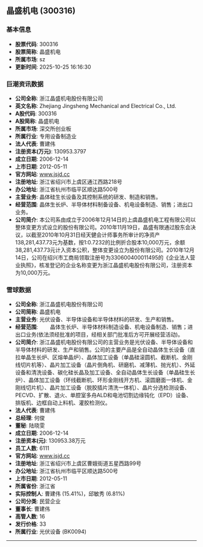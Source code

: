 ## 晶盛机电 (300316)

### 基本信息

- **股票代码**: 300316
- **股票简称**: 晶盛机电
- **所属市场**: sz
- **更新时间**: 2025-10-25 16:16:30

### 巨潮资讯数据

- **公司全称**: 浙江晶盛机电股份有限公司
- **英文名称**: Zhejiang Jingsheng Mechanical and Electrical Co., Ltd.
- **A股代码**: 300316
- **A股简称**: 晶盛机电
- **所属市场**: 深交所创业板
- **所属行业**: 专用设备制造业
- **法人代表**: 曹建伟
- **注册资本(万元)**: 130953.3797
- **成立日期**: 2006-12-14
- **上市日期**: 2012-05-11
- **官方网站**: www.jsjd.cc
- **注册地址**: 浙江省绍兴市上虞区通江西路218号
- **办公地址**: 浙江省杭州市临平区顺达路500号
- **主营业务**: 晶体硅生长设备及其控制系统的研发、制造和销售。
- **经营范围**: 晶体生长炉、半导体材料制备设备、机电设备制造、销售；进出口业务。
- **公司简介**: 本公司系由成立于2006年12月14日的上虞晶盛机电工程有限公司以整体变更方式设立的股份有限公司。2010年11月19日，晶盛有限通过股东会决议，以截至2010年10月31日经天健会计师事务所审计的净资产138,281,437.73元为基数，按1:0.7232的比例折合股本10,000万元，余额38,281,437.73元计入资本公积，整体变更设立为股份有限公司。2010年12月14日，公司在绍兴市工商局领取注册号为330600400011495的《企业法人营业执照》，核准登记的企业名称变更为浙江晶盛机电股份有限公司，注册资本为10,000万元。

### 雪球数据

- **公司全称**: 浙江晶盛机电股份有限公司
- **公司简称**: 晶盛机电
- **主营业务**: 光伏设备、半导体设备和半导体材料的研发、生产和销售。
- **经营范围**: 　　晶体生长炉、半导体材料制造设备、机电设备制造、销售；进出口业务(依法须经批准的项目，经相关部门批准后方可开展经营活动)。
- **公司简介**: 浙江晶盛机电股份有限公司的主营业务是光伏设备、半导体设备和半导体材料的研发、生产和销售。公司的主要产品是全自动晶体生长设备（直拉单晶生长炉、区熔单晶炉）、晶体加工设备（单晶硅滚圆机、截断机、金刚线切片机等）、晶片加工设备（晶片倒角机、研磨机、减薄机、抛光机）、外延设备和清洗设备、碳化硅长晶及加工设备、全自动晶体生长设备（单晶硅生长炉）、晶体加工设备（环线截断机、环形金刚线开方机、滚圆磨面一体机、金刚线切片机）、晶片加工设备（脱胶插片清洗一体机）、晶片分选检测设备、PECVD、扩散、退火、单腔室多舟ALD和电池切割边缘钝化（EPD）设备、排版机、边框自动上料机、灌胶检测仪。
- **法人代表**: 曹建伟
- **总经理**: 何俊
- **董秘**: 陆晓雯
- **成立日期**: 2006-12-14
- **注册资本(元)**: 130953.38万元
- **员工人数**: 6111
- **官方网站**: www.jsjd.cc
- **注册地址**: 浙江省绍兴市上虞区曹娥街道五星西路99号
- **办公地址**: 浙江省杭州市临平区顺达路500号
- **上市日期**: 2012-05-11
- **所属省份**: 浙江省
- **实际控制人**: 曹建伟 (15.41%)，邱敏秀 (6.81%)
- **公司分类**: 民营企业
- **董事长**: 曹建伟
- **高管人数**: 16
- **发行价格**: 33
- **所属行业**: 光伏设备 (BK0094)

---
